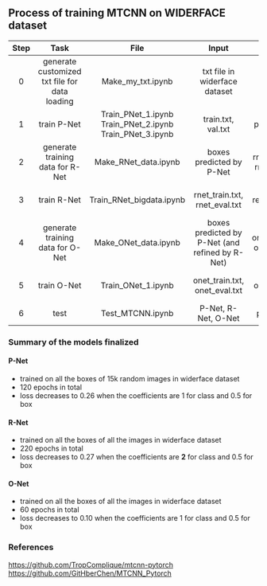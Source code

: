 ## Process of  training MTCNN on WIDERFACE dataset
Step | Task | File  | Input | Output |
|:--------:|:-------:|:--------------:|:-------:|:--------:|
0 | generate customized txt file for data loading | Make_my_txt.ipynb | txt file in widerface dataset | train.txt, val.txt
1 | train P-Net | Train_PNet_1.ipynb<br>Train_PNet_2.ipynb<br>Train_PNet_3.ipynb | train.txt, val.txt | boxes predicted by P-Net
2 | generate training data for R-Net | Make_RNet_data.ipynb | boxes predicted by P-Net | rnet_train.txt, rnet_eval.txt
3 | train R-Net  | Train_RNet_bigdata.ipynb | rnet_train.txt, rnet_eval.txt | boxes refined by R-Net
4 | generate training data for O-Net | Make_ONet_data.ipynb | boxes predicted by P-Net (and refined by R-Net) | onet_train.txt, onet_eval.txt
5 | train O-Net | Train_ONet_1.ipynb | onet_train.txt, onet_eval.txt | boxes outputted by O-Net
6 | test | Test_MTCNN.ipynb | P-Net, R-Net, O-Net | predictions


### Summary of the models finalized

#### P-Net
- trained on all the boxes of 15k random images in widerface dataset
- 120 epochs in total
- loss decreases to 0.26 when the coefficients are 1 for class and 0.5 for box

#### R-Net
- trained on all the boxes of all the images in widerface dataset
- 220 epochs in total
- loss decreases to 0.27 when the coefficients are **2** for class and 0.5 for box

#### O-Net
- trained on all the boxes of all the images in widerface dataset
- 60 epochs in total
- loss decreases to 0.10 when the coefficients are 1 for class and 0.5 for box


### References
https://github.com/TropComplique/mtcnn-pytorch<br>
https://github.com/GitHberChen/MTCNN_Pytorch
